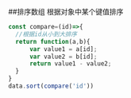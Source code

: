 ##排序数组 根据对象中某个键值排序
```javascript
const compare=(id)=>{
  //根据id从小到大排序
  return function(a,b){
      var value1 = a[id];
      var value2 = b[id];
      return value1 - value2;
  }
}
data.sort(compare('id'))
```